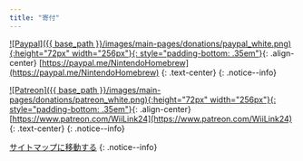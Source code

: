 ```yaml
---
title: "寄付"
---
```


[![Paypal]({{ base_path }}/images/main-pages/donations/paypal_white.png){:height="72px" width="256px"}{: style="padding-bottom: .35em"}](https://paypal.me/NintendoHomebrew){: .align-center}
[https://paypal.me/NintendoHomebrew](https://paypal.me/NintendoHomebrew)
{: .text-center}
{: .notice--info}

[![Patreon]({{ base_path }}/images/main-pages/donations/patreon_white.png){:height="72px" width="256px"}{: style="padding-bottom: .35em"}](https://www.patreon.com/WiiLink24){: .align-center}
[https://www.patreon.com/WiiLink24](https://www.patreon.com/WiiLink24)
{: .text-center}
{: .notice--info}

[サイトマップに移動する](site-navigation)
{: .notice--info}
